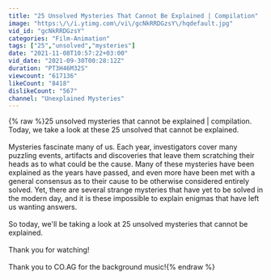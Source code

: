 ```yaml
---
title: "25 Unsolved Mysteries That Cannot Be Explained | Compilation"
image: "https:\/\/i.ytimg.com\/vi\/gcNkRRDGzsY\/hqdefault.jpg"
vid_id: "gcNkRRDGzsY"
categories: "Film-Animation"
tags: ["25","unsolved","mysteries"]
date: "2021-11-08T10:57:22+03:00"
vid_date: "2021-09-30T00:28:12Z"
duration: "PT3H46M32S"
viewcount: "617136"
likeCount: "8418"
dislikeCount: "567"
channel: "Unexplained Mysteries"
---
```

{% raw %}25 unsolved mysteries that cannot be explained | compilation. Today, we take a look at these 25 unsolved that cannot be explained.<br /><br />Mysteries fascinate many of us. Each year, investigators cover many puzzling events, artifacts and discoveries that leave them scratching their heads as to what could be the cause. Many of these mysteries have been explained as the years have passed, and even more have been met with a general consensus as to their cause to be otherwise considered entirely solved. Yet, there are several strange mysteries that have yet to be solved in the modern day, and it is these impossible to explain enigmas that have left us wanting answers.<br /><br />So today, we'll be taking a look at 25 unsolved mysteries that cannot be explained.<br /><br />Thank you for watching!<br /><br />Thank you to CO.AG for the background music!{% endraw %}

